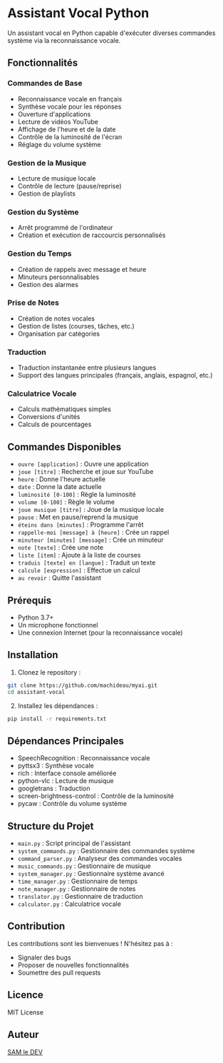 # Assistant Vocal Python

Un assistant vocal en Python capable d'exécuter diverses commandes système via la reconnaissance vocale.

## Fonctionnalités

### Commandes de Base
- Reconnaissance vocale en français
- Synthèse vocale pour les réponses
- Ouverture d'applications
- Lecture de vidéos YouTube
- Affichage de l'heure et de la date
- Contrôle de la luminosité de l'écran
- Réglage du volume système

### Gestion de la Musique
- Lecture de musique locale
- Contrôle de lecture (pause/reprise)
- Gestion de playlists

### Gestion du Système
- Arrêt programmé de l'ordinateur
- Création et exécution de raccourcis personnalisés

### Gestion du Temps
- Création de rappels avec message et heure
- Minuteurs personnalisables
- Gestion des alarmes

### Prise de Notes
- Création de notes vocales
- Gestion de listes (courses, tâches, etc.)
- Organisation par catégories

### Traduction
- Traduction instantanée entre plusieurs langues
- Support des langues principales (français, anglais, espagnol, etc.)

### Calculatrice Vocale
- Calculs mathématiques simples
- Conversions d'unités
- Calculs de pourcentages

## Commandes Disponibles

- `ouvre [application]` : Ouvre une application
- `joue [titre]` : Recherche et joue sur YouTube
- `heure` : Donne l'heure actuelle
- `date` : Donne la date actuelle
- `luminosité [0-100]` : Règle la luminosité
- `volume [0-100]` : Règle le volume
- `joue musique [titre]` : Joue de la musique locale
- `pause` : Met en pause/reprend la musique
- `éteins dans [minutes]` : Programme l'arrêt
- `rappelle-moi [message] à [heure]` : Crée un rappel
- `minuteur [minutes] [message]` : Crée un minuteur
- `note [texte]` : Crée une note
- `liste [item]` : Ajoute à la liste de courses
- `traduis [texte] en [langue]` : Traduit un texte
- `calcule [expression]` : Effectue un calcul
- `au revoir` : Quitte l'assistant

## Prérequis

- Python 3.7+
- Un microphone fonctionnel
- Une connexion Internet (pour la reconnaissance vocale)

## Installation

1. Clonez le repository :
```bash
git clone https://github.com/machideau/myai.git
cd assistant-vocal
```

2. Installez les dépendances :
```bash
pip install -r requirements.txt
```

## Dépendances Principales

- SpeechRecognition : Reconnaissance vocale
- pyttsx3 : Synthèse vocale
- rich : Interface console améliorée
- python-vlc : Lecture de musique
- googletrans : Traduction
- screen-brightness-control : Contrôle de la luminosité
- pycaw : Contrôle du volume système

## Structure du Projet

- `main.py` : Script principal de l'assistant
- `system_commands.py` : Gestionnaire des commandes système
- `command_parser.py` : Analyseur des commandes vocales
- `music_commands.py` : Gestionnaire de musique
- `system_manager.py` : Gestionnaire système avancé
- `time_manager.py` : Gestionnaire de temps
- `note_manager.py` : Gestionnaire de notes
- `translator.py` : Gestionnaire de traduction
- `calculator.py` : Calculatrice vocale

## Contribution

Les contributions sont les bienvenues ! N'hésitez pas à :
- Signaler des bugs
- Proposer de nouvelles fonctionnalités
- Soumettre des pull requests

## Licence

MIT License

## Auteur

[SAM le DEV](https://samledev.onrender.com/)
